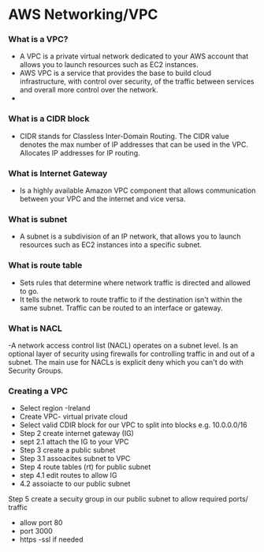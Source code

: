# AWS Networking/VPC

### What is a VPC?
- A VPC is a private virtual network dedicated to your AWS account that allows you to launch resources such as EC2 instances.
- AWS VPC is a service that provides the base to build cloud infrastructure, with control over security, of the traffic between services and overall more control over the network.
- 
### What is a CIDR block
- CIDR stands for Classless Inter-Domain Routing. The CIDR value denotes the max number of IP addresses that can be used in the VPC. Allocates IP addresses for IP routing.
### What is Internet Gateway
- Is a highly available Amazon VPC component that allows communication between your VPC and the internet and vice versa. 
### What is subnet
- A subnet is a subdivision of an IP network, that allows you to launch resources such as EC2 instances into a specific subnet. 

### What is route table
- Sets rules that determine where network traffic is directed and allowed to go.
- It tells the network to route traffic to if the destination isn't within the same subnet. Traffic can be routed to an interface or gateway.

### What is NACL
-A network access control list (NACL) operates on a subnet level. Is an optional layer of security using firewalls for controlling traffic in and out of a subnet. The main use for NACLs is explicit deny which you can't do with Security Groups.

### Creating a VPC

- Select region -Ireland 
- Create VPC- virtual private cloud
- Select valid CDIR block for our VPC to split into blocks e.g. 10.0.0.0/16
- Step 2 create internet gateway (IG)
- sept 2.1 attach the IG to your VPC 
- Step 3 create a public subnet
- Step 3.1 assoacites subnet to VPC
- Step 4 route tables (rt) for public subnet
- step 4.1 edit routes to allow IG
- 4.2 assoiacte to our public subnet

Step 5 create a secuity group in our public subnet to allow required ports/ traffic
- allow port 80
- port 3000
- https -ssl if needed



